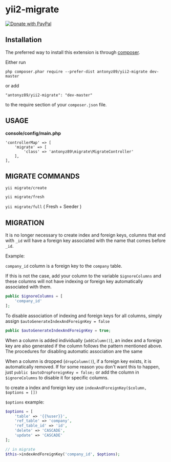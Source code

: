 yii2-migrate
============

<a href="https://www.paypal.com/cgi-bin/webscr?cmd=_s-xclick&hosted_button_id=YATHVT293SXDL&source=url">
  <img src="https://www.paypalobjects.com/en_US/i/btn/btn_donate_LG.gif" alt="Donate with PayPal" />
</a>

Installation
------------

The preferred way to install this extension is through [composer](http://getcomposer.org/download/).

Either run

```
php composer.phar require --prefer-dist antonyz89/yii2-migrate dev-master
```

or add

```
"antonyz89/yii2-migrate": "dev-master"
```

to the require section of your `composer.json` file.


USAGE
---------
**console/config/main.php**

```
'controllerMap' => [
    'migrate' => [
        'class' => 'antonyz89\migrate\MigrateController'
    ],
],
```


MIGRATE COMMANDS
------------

`yii migrate/create`

`yii migrate/fresh`

`yii migrate/full` ( Fresh + Seeder )
  
MIGRATION
-------------

It is no longer necessary to create index and foreign keys, columns that end with `_id` will have a foreign key associated with the name that comes before `_id`.

Example:

`company_id` column is a foreign key to the `company` table.

If this is not the case, add your column to the variable `$ignoreColumns` and these columns will not have indexing or foreign key automatically associated with them.

```php
public $ignoreColumns = [
    'company_id'
];
```

To disable association of indexing and foreign keys for all columns, simply assign `$autoGenerateIndexAndForeignKey = false`

```php
public $autoGenerateIndexAndForeignKey = true;
```

When a column is added individually (`addColumn()`), an index and a foreign key are also generated if the column follows the pattern mentioned above.
The procedures for disabling automatic association are the same

When a column is dropped (`dropColumn()`), if a foreign key exists, it is automatically removed.
If for some reason you don't want this to happen, just `public $autoDropForeignKey = false;` or add the column in `$ignoreColumns` to disable it for specific columns.

to create a index and foreign key use `indexAndForeignKey($column, $options = [])`

`$options` example:

```php
$options = [
    'table' => '{{%user}}',
    'ref_table' => 'company',
    'ref_table_id' => 'id',
    'delete' => 'CASCADE',
    'update' => 'CASCADE'
];

// in migrate
$this->indexAndForeignKey('company_id', $options);
```
